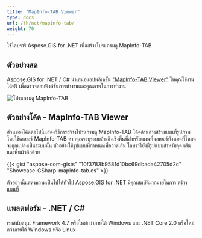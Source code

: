 ```yaml
---
title: "MapInfo-TAB Viewer"
type: docs
url: /th/net/mapinfo-tab/
weight: 70
---
```


ใช้ไลบรารี Aspose.GIS for .NET เพื่อสร้างโปรแกรมดู MapInfo-TAB

## **ตัวอย่างสด**

Aspose.GIS for .NET / C# นำเสนอแอปพลิเคชัน ["MapInfo-TAB Viewer"](https://products.aspose.app/gis/viewer/mapinfo-tab) ให้คุณใช้งานได้ฟรี เพื่อตรวจสอบฟังก์ชันการทำงานและคุณภาพในการทำงาน

![โปรแกรมดู MapInfo-TAB](viewer.png)

## **ตัวอย่างโค้ด - MapInfo-TAB Viewer**

ส่วนของโค้ดต่อไปนี้แสดงวิธีการสร้างโปรแกรมดู MapInfo-TAB โค้ดด้านล่างสร้างแผนที่รูปภาพโดยใช้เลเยอร์ MapInfo-TAB หากคุณระบุระบบอ้างอิงเชิงพื้นที่สำหรับแผนที่ เลเยอร์ทั้งหมดที่โหลดจะถูกแปลงเป็นระบบนั้น 
ตัวอย่างใช้รูปแบบที่กำหนดเพื่อวาดเส้น ไลบรารียังมีรูปแบบสำหรับจุด เส้น และพื้นผิวอีกด้วย

{{< gist "aspose-com-gists" "10f3783b9581d10bc69dbada42705d2c" "Showcase-CSharp-mapinfo-tab.cs" >}}

ตัวอย่างนี้แสดงความเป็นไปได้ทั่วไป Aspose.GIS for .NET มีคุณสมบัติมากมายในการ [สร้างแผนที่](https://docs.aspose.com/gis/net/map-rendering/)

## **แพลตฟอร์ม - .NET / C#**

เราสนับสนุน Framework 4.7 หรือใหม่กว่าภายใต้ Windows และ .NET Core 2.0 หรือใหม่กว่าภายใต้ Windows หรือ Linux
